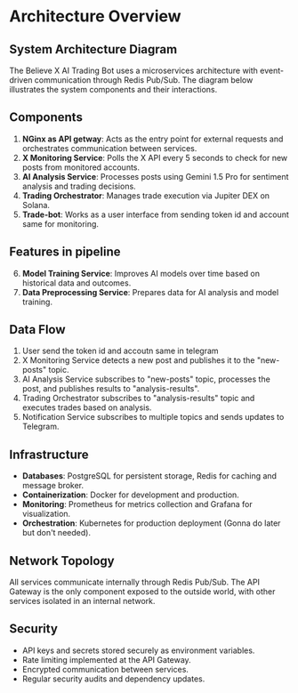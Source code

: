 # Architecture Overview

## System Architecture Diagram

The Believe X AI Trading Bot uses a microservices architecture with event-driven communication through Redis Pub/Sub. The diagram below illustrates the system components and their interactions.

## Components

1. **NGinx as API getway**: Acts as the entry point for external requests and orchestrates communication between services.
2. **X Monitoring Service**: Polls the X API every 5 seconds to check for new posts from monitored accounts.
3. **AI Analysis Service**: Processes posts using Gemini 1.5 Pro for sentiment analysis and trading decisions.
4. **Trading Orchestrator**: Manages trade execution via Jupiter DEX on Solana.
5. **Trade-bot**: Works as a user interface from sending token id and account same for monitoring.

## Features in pipeline
6. **Model Training Service**: Improves AI models over time based on historical data and outcomes.
7. **Data Preprocessing Service**: Prepares data for AI analysis and model training.

## Data Flow
1. User send the token id and accoutn same in telegram
1. X Monitoring Service detects a new post and publishes it to the "new-posts" topic.
2. AI Analysis Service subscribes to "new-posts" topic, processes the post, and publishes results to "analysis-results".
3. Trading Orchestrator subscribes to "analysis-results" topic and executes trades based on analysis.
4. Notification Service subscribes to multiple topics and sends updates to Telegram.

## Infrastructure

- **Databases**: PostgreSQL for persistent storage, Redis for caching and message broker.
- **Containerization**: Docker for development and production.
- **Monitoring**: Prometheus for metrics collection and Grafana for visualization.
- **Orchestration**: Kubernetes for production deployment (Gonna do later but don't needed).

## Network Topology

All services communicate internally through Redis Pub/Sub. The API Gateway is the only component exposed to the outside world, with other services isolated in an internal network.

## Security

- API keys and secrets stored securely as environment variables.
- Rate limiting implemented at the API Gateway.
- Encrypted communication between services.
- Regular security audits and dependency updates. 
